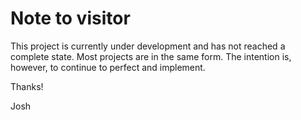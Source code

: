 # Note to visitor

This project is currently under development and has not reached a complete state. Most projects are in the same form. The intention is, however, to continue to perfect and implement.

Thanks!

Josh
